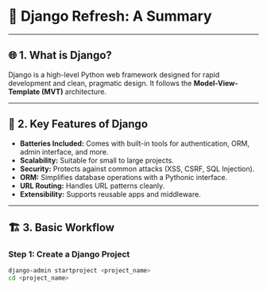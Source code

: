 # 🐍 Django Refresh: A Summary

---

## 🌐 **1. What is Django?**

Django is a high-level Python web framework designed for rapid development and clean, pragmatic design. It follows the **Model-View-Template (MVT)** architecture.

---

## 🔑 **2. Key Features of Django**

- **Batteries Included:** Comes with built-in tools for authentication, ORM, admin interface, and more.
- **Scalability:** Suitable for small to large projects.
- **Security:** Protects against common attacks (XSS, CSRF, SQL Injection).
- **ORM:** Simplifies database operations with a Pythonic interface.
- **URL Routing:** Handles URL patterns cleanly.
- **Extensibility:** Supports reusable apps and middleware.

---

## 🏗️ **3. Basic Workflow**

### **Step 1: Create a Django Project**

```bash
django-admin startproject <project_name>
cd <project_name>

